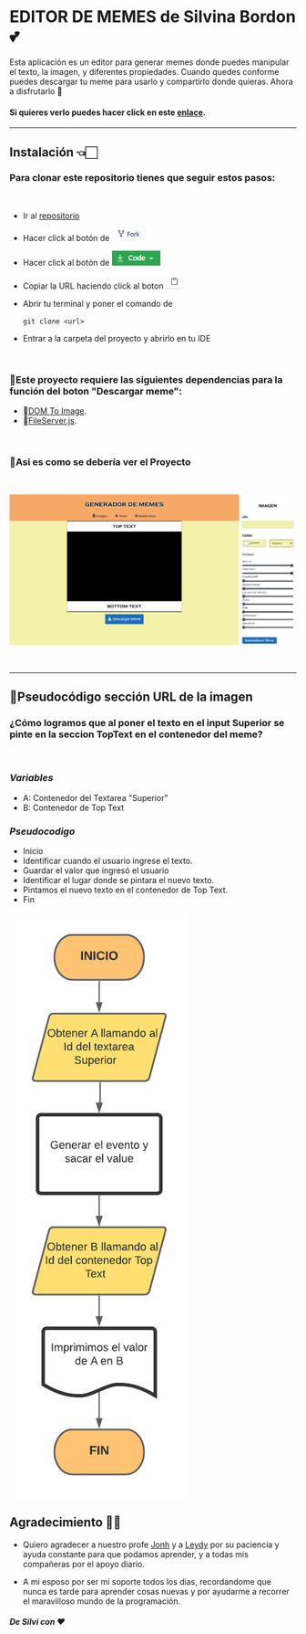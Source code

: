 # **EDITOR DE MEMES de Silvina Bordon** 💕
 
Esta aplicación es un editor para generar memes donde puedes manipular el texto, la imagen, y diferentes propiedades. Cuando quedes conforme puedes descargar tu meme para usarlo y compartirlo donde quieras. Ahora a disfrutarlo 🎉

#### Si quieres verlo puedes hacer click en este [enlace](https://silbordon.github.io/Proyecto-MEMES/).

***


## **Instalación** 👈🏻

### Para clonar este repositorio tienes que seguir estos pasos:

<br>

 - Ir al [repositorio](https://github.com/Silbordon/Proyecto-MEMES)  
 - Hacer click al botón de ![imagen](./img/Fork.PNG)
 - Hacer click al botón de ![code](./img/Code.PNG)

 - Copiar la URL haciendo click al boton ![url](./img/Copiar.PNG)
 - Abrir tu terminal y poner el comando de 
   ```
   git clone <url> 
   ```
 - Entrar a la carpeta del proyecto y abrirlo en tu IDE


<br>

 ### 🔧**Este proyecto requiere las siguientes dependencias para la función del boton "Descargar meme":**

- 📂[DOM To Image](https://cdnjs.com/libraries/dom-to-image).
- 📂[FileServer.js](https://cdnjs.com/libraries/FileSaver.js).


<br>

### **📎Asi es como se debería ver el Proyecto**

<br>

![imagen](./img/imagencompletareadme.png)

<br>

***

## **📎Pseudocódigo sección URL de la imagen**

### **¿Cómo logramos que al poner el texto en el input Superior se pinte en la seccion TopText en el contenedor del meme?**
<br>

### *Variables* ###

- A: Contenedor del Textarea "Superior"
- B: Contenedor de Top Text

### *Pseudocodigo* ###
- Inicio 
- Identificar cuando el usuario ingrese el texto.
- Guardar el valor que ingresó el usuario
- Identificar el lugar donde se pintara el nuevo texto. 
- Pintamos el nuevo texto en el contenedor de Top Text. 
- Fin 

![DFD Seccion Textarea Superior](./img/DFDTextareaSuperior.png)


## **Agradecimiento** 🥰😘

- Quiero agradecer a nuestro profe [Jonh](https://github.com/Jonhks) y a [Leydy](https://github.com/leydyk93) por su paciencia y ayuda constante para que podamos aprender, y a todas mis compañeras por el apoyo diario.



- A mi esposo por ser mi soporte todos los dias, recordandome que nunca es tarde para aprender cosas nuevas y por ayudarme a recorrer el maravilloso mundo de la programación.



#### *De Silvi con ❤*
